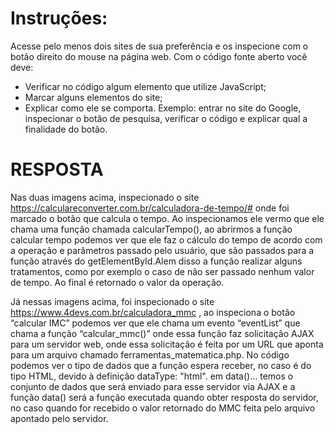 # Instruções:

Acesse pelo menos dois sites de sua preferência e os inspecione com o botão direito do mouse na página web.
Com o código fonte aberto você deve:
- Verificar no código algum elemento que utilize JavaScript;
- Marcar alguns elementos do site;
- Explicar como ele se comporta. Exemplo: entrar no site do Google, inspecionar o botão de pesquisa, verificar o código e explicar qual a finalidade do botão.

# RESPOSTA

Nas duas imagens acima, inspecionado o site https://calculareconverter.com.br/calculadora-de-tempo/# onde foi marcado o botão que calcula o tempo. Ao inspecionamos ele vermo que ele chama uma função chamada calcularTempo(), ao abrirmos a função calcular tempo podemos ver que ele faz o cálculo do tempo de acordo com a operação e parâmetros passado pelo usuário, que são passados para a função através do getElementById.Alem disso a função realizar alguns tratamentos, como por exemplo o caso de não ser passado nenhum valor de tempo. Ao final é retornado o valor da operação.


Já nessas imagens acima, foi inspecionado o site https://www.4devs.com.br/calculadora_mmc , ao inspeciona o botão  “calcular IMC” podemos ver que ele chama um evento “eventList” que chama a função “calcular_mmc()” onde essa função faz solicitação AJAX para um servidor web, onde essa solicitação é feita por um URL que aponta para um arquivo chamado ferramentas_matematica.php.
No código podemos ver o tipo de dados que a função espera receber, no caso é do tipo HTML, devido à definição dataType: "html".
em data()... temos o conjunto de dados que será enviado para esse servidor via AJAX
e a função data() será a função executada quando obter resposta do servidor, no caso quando for recebido o valor  retornado do MMC feita pelo arquivo apontado pelo servidor.




